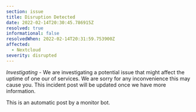 ```yaml
---
section: issue
title: Disruption Detected
date: 2022-02-14T20:30:45.786915Z
resolved: true
informational: false
resolvedWhen: 2022-02-14T20:31:59.753900Z
affected:
  - Nextcloud
severity: disrupted
---
```

*Investigating* - We are investigating a potential issue that might affect the uptime of one our of services. We are sorry for any inconvenience this may cause you. This incident post will be updated once we have more information.

This is an automatic post by a monitor bot.
        